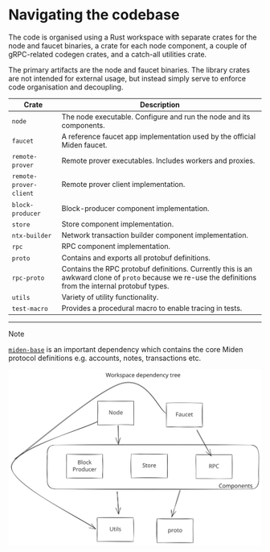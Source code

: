 # Navigating the codebase

The code is organised using a Rust workspace with separate crates for the node and faucet binaries, a crate for each node
component, a couple of gRPC-related codegen crates, and a catch-all utilities crate.

The primary artifacts are the node and faucet binaries. The library crates are not intended for external usage, but
instead simply serve to enforce code organisation and decoupling.

| Crate                     | Description                                                                                                                                              |
| ------------------------- | -------------------------------------------------------------------------------------------------------------------------------------------------------- |
| `node`                    | The node executable. Configure and run the node and its components.                                                                                      |
| `faucet`                  | A reference faucet app implementation used by the official Miden faucet.                                                                                 |
| `remote-prover`           | Remote prover executables. Includes workers and proxies.                                                                                                 |
| `remote-prover-client`    | Remote prover client implementation.                                                                                                                     |
| `block-producer`          | Block-producer component implementation.                                                                                                                 |
| `store`                   | Store component implementation.                                                                                                                          |
| `ntx-builder`             | Network transaction builder component implementation.                                                                                                    |
| `rpc`                     | RPC component implementation.                                                                                                                            |
| `proto`                   | Contains and exports all protobuf definitions.                                                                                                           |
| `rpc-proto`               | Contains the RPC protobuf definitions. Currently this is an awkward clone of `proto` because we re-use the definitions from the internal protobuf types. |
| `utils`                   | Variety of utility functionality.                                                                                                                        |
| `test-macro`              | Provides a procedural macro to enable tracing in tests.                                                                                                  |


-------

> [!NOTE]
> [`miden-base`](https://github.com/0xMiden/miden-base) is an important dependency which
> contains the core Miden protocol definitions e.g. accounts, notes, transactions etc.

![workspace dependency tree](../resources/workspace_tree.svg)
